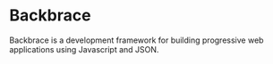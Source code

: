 # Backbrace #

Backbrace is a development framework for building progressive web applications using Javascript and JSON.
